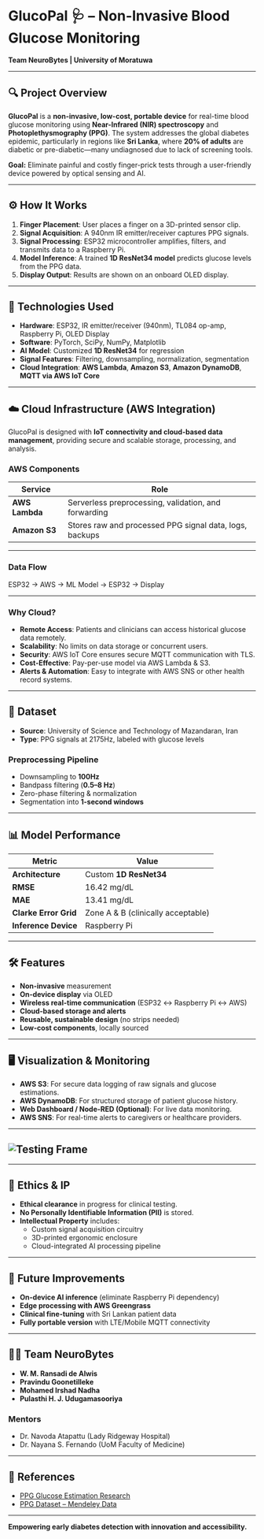 # GlucoPal 🩺 – Non-Invasive Blood Glucose Monitoring  
**Team NeuroBytes | University of Moratuwa**

---

## 🔍 Project Overview

**GlucoPal** is a **non-invasive, low-cost, portable device** for real-time blood glucose monitoring using **Near-Infrared (NIR) spectroscopy** and **Photoplethysmography (PPG)**. The system addresses the global diabetes epidemic, particularly in regions like **Sri Lanka**, where **20% of adults** are diabetic or pre-diabetic—many undiagnosed due to lack of screening tools.

**Goal:** Eliminate painful and costly finger-prick tests through a user-friendly device powered by optical sensing and AI.

---

## ⚙️ How It Works

1. **Finger Placement**: User places a finger on a 3D-printed sensor clip.
2. **Signal Acquisition**: A 940nm IR emitter/receiver captures PPG signals.
3. **Signal Processing**: ESP32 microcontroller amplifies, filters, and transmits data to a Raspberry Pi.
4. **Model Inference**: A trained **1D ResNet34 model** predicts glucose levels from the PPG data.
5. **Display Output**: Results are shown on an onboard OLED display.

---

## 🧪 Technologies Used

- **Hardware**: ESP32, IR emitter/receiver (940nm), TL084 op-amp, Raspberry Pi, OLED Display
- **Software**: PyTorch, SciPy, NumPy, Matplotlib
- **AI Model**: Customized **1D ResNet34** for regression
- **Signal Features**: Filtering, downsampling, normalization, segmentation
- **Cloud Integration**: **AWS Lambda**, **Amazon S3**, **Amazon DynamoDB**, **MQTT via AWS IoT Core**

---

## ☁️ Cloud Infrastructure (AWS Integration)

GlucoPal is designed with **IoT connectivity and cloud-based data management**, providing secure and scalable storage, processing, and analysis.

### AWS Components

| Service | Role |
|----------|------|
| **AWS Lambda** | Serverless preprocessing, validation, and forwarding |
| **Amazon S3** | Stores raw and processed PPG signal data, logs, backups |


---

### Data Flow
ESP32 → AWS → ML Model → ESP32 → Display


---

### Why Cloud?

- **Remote Access**: Patients and clinicians can access historical glucose data remotely.
- **Scalability**: No limits on data storage or concurrent users.
- **Security**: AWS IoT Core ensures secure MQTT communication with TLS.
- **Cost-Effective**: Pay-per-use model via AWS Lambda & S3.
- **Alerts & Automation**: Easy to integrate with AWS SNS or other health record systems.

---

## 🧬 Dataset

- **Source**: University of Science and Technology of Mazandaran, Iran
- **Type**: PPG signals at 2175Hz, labeled with glucose levels

### Preprocessing Pipeline

- Downsampling to **100Hz**
- Bandpass filtering (**0.5–8 Hz**)
- Zero-phase filtering & normalization
- Segmentation into **1-second windows**

---

## 📊 Model Performance

| Metric | Value |
|---------|-------|
| **Architecture** | Custom **1D ResNet34** |
| **RMSE** | 16.42 mg/dL |
| **MAE** | 13.41 mg/dL |
| **Clarke Error Grid** | Zone A & B (clinically acceptable) |
| **Inference Device** | Raspberry Pi |

---

## 🛠️ Features

- **Non-invasive** measurement
- **On-device display** via OLED
- **Wireless real-time communication** (ESP32 ↔ Raspberry Pi ↔ AWS)
- **Cloud-based storage and alerts**
- **Reusable, sustainable design** (no strips needed)
- **Low-cost components**, locally sourced

---

## 🖥️ Visualization & Monitoring

- **AWS S3**: For secure data logging of raw signals and glucose estimations.
- **AWS DynamoDB**: For structured storage of patient glucose history.
- **Web Dashboard / Node-RED (Optional)**: For live data monitoring.
- **AWS SNS**: For real-time alerts to caregivers or healthcare providers.

---

## ![Testing Frame](https://github.com/user-attachments/assets/0e1d9be2-4969-4f47-8db1-878491923e6e)

---

## 🔐 Ethics & IP

- **Ethical clearance** in progress for clinical testing.
- **No Personally Identifiable Information (PII)** is stored.
- **Intellectual Property** includes:
  - Custom signal acquisition circuitry
  - 3D-printed ergonomic enclosure
  - Cloud-integrated AI processing pipeline

---

## 🚀 Future Improvements

- **On-device AI inference** (eliminate Raspberry Pi dependency)
- **Edge processing with AWS Greengrass**
- **Clinical fine-tuning** with Sri Lankan patient data
- **Fully portable version** with LTE/Mobile MQTT connectivity

---

## 👨‍🔬 Team NeuroBytes

- **W. M. Ransadi de Alwis**  
- **Pravindu Goonetilleke**  
- **Mohamed Irshad Nadha**  
- **Pulasthi H. J. Udugamasooriya**

### Mentors

- Dr. Navoda Atapattu (Lady Ridgeway Hospital)  
- Dr. Nayana S. Fernando (UoM Faculty of Medicine)

---

## 📘 References

- [PPG Glucose Estimation Research](https://pmc.ncbi.nlm.nih.gov/articles/PMC10331674/)
- [PPG Dataset – Mendeley Data](https://doi.org/10.17632/37pm7jk7jn.3)

---

**Empowering early diabetes detection with innovation and accessibility.**


